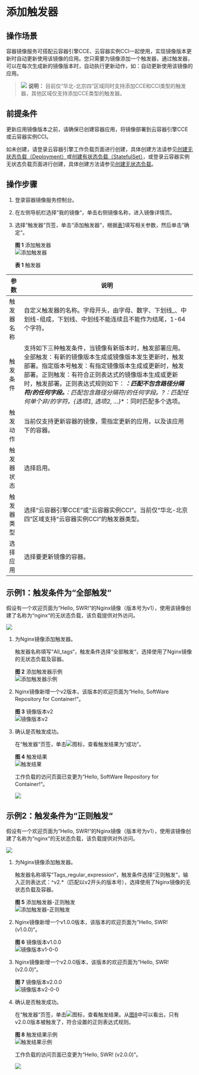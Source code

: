 # 添加触发器<a name="swr_01_0100"></a>

## 操作场景<a name="section47921251155020"></a>

容器镜像服务可搭配云容器引擎CCE、云容器实例CCI一起使用，实现镜像版本更新时自动更新使用该镜像的应用。您只需要为镜像添加一个触发器，通过触发器，可以在每次生成新的镜像版本时，自动执行更新动作，如：自动更新使用该镜像的应用。

>![](public_sys-resources/icon-note.gif) **说明：** 
>目前仅“华北-北京四”区域同时支持添加CCE和CCI类型的触发器，其他区域仅支持添加CCE类型的触发器。

## 前提条件<a name="section178839152200"></a>

更新应用镜像版本之前，请确保已创建容器应用，将镜像部署到云容器引擎CCE或云容器实例CCI。

如未创建，请登录云容器引擎工作负载页面进行创建，具体创建方法请参见[创建无状态负载（Deployment）](https://support.huaweicloud.com/usermanual-cce/cce_01_0047.html)或[创建有状态负载（StatefulSet）](https://support.huaweicloud.com/usermanual-cce/cce_01_0048.html)，或登录云容器实例无状态负载页面进行创建，具体创建方法请参见[创建无状态负载](https://support.huaweicloud.com/usermanual-cci/cci_01_0011.html#section0)。

## 操作步骤<a name="section296664320399"></a>

1.  登录容器镜像服务控制台。
2.  在左侧导航栏选择“我的镜像“，单击右侧镜像名称，进入镜像详情页。
3.  选择“触发器“页签，单击“添加触发器“，根据[表1](#table156232449577)填写相关参数，然后单击“确定“。

    **图 1**  添加触发器<a name="fig0861840155216"></a>  
    ![](figures/添加触发器.png "添加触发器")

    **表 1**  触发器

|参数|说明|
|--|--|
|触发器名称|自定义触发器的名称。字母开头，由字母、数字、下划线_、中划线-组成，下划线、中划线不能连续且不能作为结尾，1-64个字符。|
|触发条件|支持如下三种触发条件，当镜像有新版本时，触发部署应用。全部触发：有新的镜像版本生成或镜像版本发生更新时，触发部署。指定版本号触发：有指定镜像版本生成或更新时，触发部署。正则触发：有符合正则表达式的镜像版本生成或更新时，触发部署。正则表达式规则如下：*****：匹配不包含路径分隔符/的任何字段。******：匹配包含路径分隔符/的任何字段。**?**：匹配任何单个非/的字符。**{选项1, 选项2, ...}**：同时匹配多个选项。|
|触发动作|当前仅支持更新容器的镜像，需指定更新的应用，以及该应用下的容器。|
|触发器状态|选择启用。|
|触发器类型|选择“云容器引擎CCE”或“云容器实例CCI”。当前仅“华北-北京四”区域支持“云容器实例CCI”的触发器类型。|
|选择应用|选择要更新镜像的容器。|



## 示例1：触发条件为“全部触发“<a name="section4967104383910"></a>

假设有一个欢迎页面为“Hello, SWR!“的Nginx镜像（版本号为v1），使用该镜像创建了名称为“nginx“的无状态负载，该负载提供对外访问。

![](figures/触发器1.png)

1.  为Nginx镜像添加触发器。

    触发器名称填写“All\_tags“，触发条件选择“全部触发“，选择使用了Nginx镜像的无状态负载及容器。

    **图 2**  添加触发器示例<a name="fig1972317423465"></a>  
    ![](figures/添加触发器示例.png "添加触发器示例")

2.  Nginx镜像新增一个v2版本，该版本的欢迎页面为“Hello, SoftWare Repository for Container!“。

    **图 3**  镜像版本v2<a name="fig13136619154918"></a>  
    ![](figures/镜像版本v2.png "镜像版本v2")

3.  确认是否触发成功。

    在“触发器“页签，单击![](figures/icon-展开.png)图标，查看触发结果为“成功“。

    **图 4**  触发结果<a name="fig13461497520"></a>  
    ![](figures/触发结果.png "触发结果")

    工作负载的访问页面已变更为“Hello, SoftWare Repository for Container!“。

    ![](figures/触发器2.png)


## 示例2：触发条件为“正则触发“<a name="section4224101213324"></a>

假设有一个欢迎页面为“Hello, SWR!“的Nginx镜像（版本号为v1），使用该镜像创建了名称为“nginx“的无状态负载，该负载提供对外访问。

![](figures/触发器1-0.png)

1.  为Nginx镜像添加触发器。

    触发器名称填写“Tags\_regular\_expression“，触发条件选择“正则触发“，输入正则表达式：^v2.\*（匹配以v2开头的版本号），选择使用了Nginx镜像的无状态负载及容器。

    **图 5**  添加触发器-正则触发<a name="fig399813561210"></a>  
    ![](figures/添加触发器-正则触发.png "添加触发器-正则触发")

2.  Nginx镜像新增一个v1.0.0版本，该版本的欢迎页面为“Hello, SWR! \(v1.0.0\)“。

    **图 6**  镜像版本v1.0.0<a name="fig459212255"></a>  
    ![](figures/镜像版本v1-0-0.png "镜像版本v1-0-0")

3.  Nginx镜像新增一个v2.0.0版本，该版本的欢迎页面为“Hello, SWR! \(v2.0.0\)“。

    **图 7**  镜像版本v2.0.0<a name="fig42791210192814"></a>  
    ![](figures/镜像版本v2-0-0.png "镜像版本v2-0-0")

4.  确认是否触发成功。

    在“触发器“页签，单击![](figures/icon-展开.png)图标，查看触发结果。从[图8](#fig288893010313)中可以看出，只有v2.0.0版本被触发了，符合设置的正则表达式规则。

    **图 8**  触发结果示例<a name="fig288893010313"></a>  
    ![](figures/触发结果示例.png "触发结果示例")

    工作负载的访问页面已变更为“Hello, SWR! \(v2.0.0\)“。

    ![](figures/触发器11.png)


